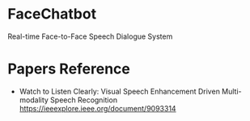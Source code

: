 # FaceChatbot
Real-time Face-to-Face Speech Dialogue System


# Papers Reference

- Watch to Listen Clearly: Visual Speech Enhancement Driven Multi-modality Speech Recognition
https://ieeexplore.ieee.org/document/9093314
